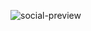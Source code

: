 ![social-preview](https://github.com/mgrigorenko/mgrigorenko/assets/79719348/0333015d-9310-45c9-b04b-4eb03cfa224d)
